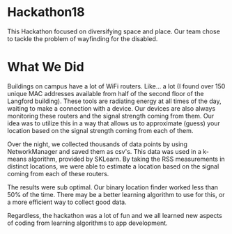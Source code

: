 # Hackathon18

This Hackathon focused on diversifying space and place. Our team chose to tackle the problem of wayfinding for the disabled.

# What We Did

Buildings on campus have a lot of WiFi routers. Like... a lot (I found over 150 unique MAC addresses available from half 
of the second floor of the Langford building). These tools are radiating energy at all times of the day, waiting to make
a connection with a device. Our devices are also always monitoring these routers and the signal strength coming from them.
Our idea was to utilize this in a way that allows us to approximate (guess) your location based on the signal strength coming
from each of them.

Over the night, we collected thousands of data points by using NetworkManager and saved them as csv's. This data was used in
a k-means algorithm, provided by SKLearn. By taking the RSS measurements in distinct locations, we were able to estimate a 
location based on the signal coming from each of these routers.

The results were sub optimal. Our binary location finder worked less than 50% of the time. There may be a better learning
algorithm to use for this, or a more efficient way to collect good data.

Regardless, the hackathon was a lot of fun and we all learned new aspects of coding from learning algorithms to app development.
